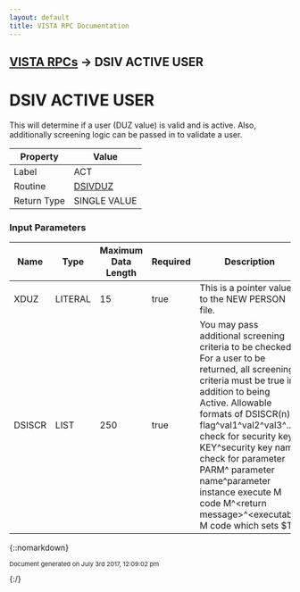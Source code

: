 ```yaml
---
layout: default
title: VISTA RPC Documentation
---
```


## [VISTA RPCs](TableOfContents) &#8594; DSIV ACTIVE USER
# DSIV ACTIVE USER

This will determine if a user (DUZ value) is valid and is active.  Also, additionally screening logic can be passed in to validate a user.

Property | Value
--- | ---
Label | ACT
Routine | [DSIVDUZ](http://code.osehra.org/dox/Routine_DSIVDUZ_source.html)
Return Type | SINGLE VALUE


### Input Parameters

Name | Type | Maximum Data Length | Required | Description
--- | --- | --- | --- | ---
XDUZ | LITERAL | 15 | true | This is a pointer value to the NEW PERSON file.
DSISCR | LIST | 250 | true | You may pass additional screening criteria to be checked.  For a user to be returned, all screening criteria must be true in addition to being Active.  Allowable formats of DSISCR(n) &#x3D; flag^val1^val2^val3^..   check for security key    KEY^security key name   check for parameter       PARM^ parameter name^parameter instance   execute M code     M^&lt;return message&gt;^&lt;executable M code which sets $T&gt;



{::nomarkdown} <br/><p style="font-size: 11px">Document generated on July 3rd 2017, 12:09:02 pm</p>{:/}